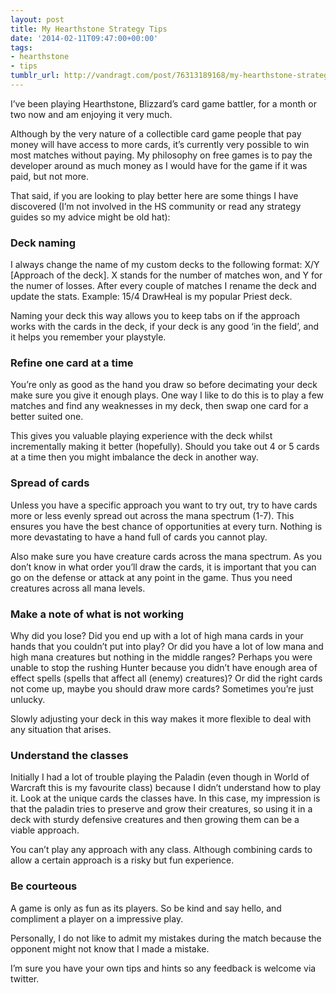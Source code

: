 ```yaml
---
layout: post
title: My Hearthstone Strategy Tips
date: '2014-02-11T09:47:00+00:00'
tags:
- hearthstone
- tips
tumblr_url: http://vandragt.com/post/76313189168/my-hearthstone-strategy-tips
---
```

I’ve been playing Hearthstone, Blizzard’s card game battler, for a month or two now and am enjoying it very much.

Although by the very nature of a collectible card game people that pay money will have access to more cards, it’s currently very possible to win most matches without paying. My philosophy on free games is to pay the developer around as much money as I would have for the game if it was paid, but not more.

That said, if you are looking to play better here are some things I have discovered (I’m not involved in the HS community or read any strategy guides so my advice might be old hat):

### Deck naming

I always change the name of my custom decks to the following format: X/Y [Approach of the deck]. X stands for the number of matches won, and Y for the numer of losses. After every couple of matches I rename the deck and update the stats. Example: 15/4 DrawHeal is my popular Priest deck.

Naming your deck this way allows you to keep tabs on if the approach works with the cards in the deck, if your deck is any good ‘in the field’, and it helps you remember your playstyle.

### Refine one card at a time

You’re only as good as the hand you draw so before decimating your deck make sure you give it enough plays. One way I like to do this is to play a few matches and find any weaknesses in my deck, then swap one card for a better suited one.

This gives you valuable playing experience with the deck whilst incrementally making it better (hopefully). Should you take out 4 or 5 cards at a time then you might imbalance the deck in another way.

### Spread of cards

Unless you have a specific approach you want to try out, try to have cards more or less evenly spread out across the mana spectrum (1-7).
This ensures you have the best chance of opportunities at every turn.
Nothing is more devastating to have a hand full of cards you cannot play.

Also make sure you have creature cards across the mana spectrum. As you don’t know in what order you’ll draw the cards, it is important that you can go on the defense or attack at any point in the game. Thus you need creatures across all mana levels.

### Make a note of what is not working

Why did you lose? Did you end up with a lot of high mana cards in your hands that you couldn’t put into play? Or did you have a lot of low mana and high mana creatures but nothing in the middle ranges?
Perhaps you were unable to stop the rushing Hunter because you didn’t have enough area of effect spells (spells that affect all (enemy) creatures)? Or did the right cards not come up, maybe you should draw more cards? Sometimes you’re just unlucky.

Slowly adjusting your deck in this way makes it more flexible to deal with any situation that arises.

### Understand the classes

Initially I had a lot of trouble playing the Paladin (even though in World of Warcraft this is my favourite class) because I didn’t understand how to play it. Look at the unique cards the classes have. In this case, my impression is that the paladin tries to preserve and grow their creatures, so using it in a deck with sturdy defensive creatures and then growing them can be a viable approach.

You can’t play any approach with any class. Although combining cards to allow a certain approach is a risky but fun experience.

### Be courteous

A game is only as fun as its players. So be kind and say hello, and compliment a player on a impressive play.

Personally, I do not like to admit my mistakes during the match because the opponent might not know that I made a mistake.

I’m sure you have your own tips and hints so any feedback is welcome via twitter.
